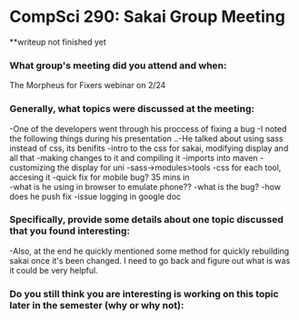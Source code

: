 CompSci 290: Sakai Group Meeting
===================
**writeup not finished yet
### What group's meeting did you attend and when:
 The Morpheus for Fixers webinar on 2/24
### Generally, what topics were discussed at the meeting:
-One of the developers went through his proccess of fixing a bug
-I noted the following things during his presentation
..-He talked about using sass instead of css, its benifits
  -intro to the css for sakai, modifying display and all that
  -making changes to it and compiling it
  -imports into maven
  -customizing the display for uni
  -sass->modules>tools
  -css for each tool, accesing it
  -quick fix for mobile bug? 35 mins in\
  -what is he using in browser to emulate phone??
    -what is the bug?
    -how does he push fix
 -issue logging in google doc
 
### Specifically, provide some details about one topic discussed that you found interesting:

-Also, at the end he quickly mentioned some method for quickly rebuilding sakai once it's been changed. I need to go back and figure out what is was it could be very helpful.
### Do you still think you are interesting is working on this topic later in the semester (why or why not):

